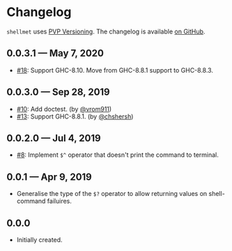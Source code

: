 # Changelog

`shellmet` uses [PVP Versioning][1].
The changelog is available [on GitHub][2].

## 0.0.3.1 — May 7, 2020

* [#18](https://github.com/kowainik/shellmet/issues/18):
  Support GHC-8.10. Move from GHC-8.8.1 support to GHC-8.8.3.

## 0.0.3.0 — Sep 28, 2019

* [#10](https://github.com/kowainik/shellmet/issues/10):
  Add doctest.
  (by [@vrom911](https://github.com/vrom911))
* [#13](https://github.com/kowainik/shellmet/issues/13):
  Support GHC-8.8.1.
  (by [@chshersh](https://github.com/chshersh))

## 0.0.2.0 — Jul 4, 2019

* [#8](https://github.com/kowainik/shellmet/issues/8):
  Implement `$^` operator that doesn't print the command to terminal.

## 0.0.1 — Apr 9, 2019

* Generalise the type of the `$?` operator to allow returning values on
  shell-command failuires.

## 0.0.0

* Initially created.

[1]: https://pvp.haskell.org
[2]: https://github.com/kowainik/shellmet/releases
